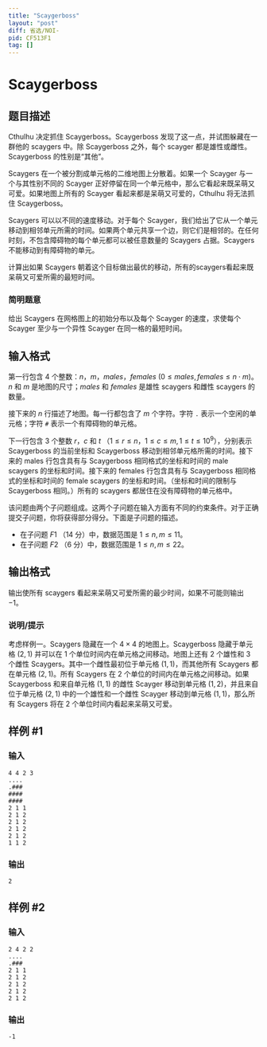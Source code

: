 ```yaml
---
title: "Scaygerboss"
layout: "post"
diff: 省选/NOI-
pid: CF513F1
tag: []
---
```


# Scaygerboss

## 题目描述

Cthulhu 决定抓住 Scaygerboss。Scaygerboss 发现了这一点，并试图躲藏在一群他的 scaygers 中。除 Scaygerboss 之外，每个 scayger 都是雄性或雌性。Scaygerboss 的性别是“其他”。

Scaygers 在一个被分割成单元格的二维地图上分散着。如果一个 Scayger 与一个与其性别不同的 Scayger 正好停留在同一个单元格中，那么它看起来既呆萌又可爱。如果地图上所有的 Scayger 看起来都是呆萌又可爱的，Cthulhu 将无法抓住 Scaygerboss。

Scaygers 可以以不同的速度移动。对于每个 Scayger，我们给出了它从一个单元移动到相邻单元所需的时间。如果两个单元共享一个边，则它们是相邻的。在任何时刻，不包含障碍物的每个单元都可以被任意数量的 Scaygers 占据。Scaygers 不能移动到有障碍物的单元。

计算出如果 Scaygers 朝着这个目标做出最优的移动，所有的scaygers看起来既呆萌又可爱所需的最短时间。

### **简明题意**

给出 Scaygers 在网格图上的初始分布以及每个 Scayger 的速度，求使每个 Scayger 至少与一个异性 Scayger 在同一格的最短时间。

## 输入格式

第一行包含 $4$ 个整数：$n$，$m$，$males$，$females$ $(0\le males,females\le n\cdot m)$。$n$ 和 $m$ 是地图的尺寸；$males$ 和 $females$ 是雄性 scaygers 和雌性 scaygers 的数量。

接下来的 $n$ 行描述了地图。每一行都包含了 $m$ 个字符。字符 `.` 表示一个空闲的单元格；字符 `#` 表示一个有障碍物的单元格。

下一行包含 $3$ 个整数 $r$，$c$ 和 $t$ $（1 \le r \le n，1 \le c \le m,1 \le t \le 10^9）$，分别表示 Scaygerboss 的当前坐标和 Scaygerboss 移动到相邻单元格所需的时间。接下来的 males 行包含具有与 Scaygerboss 相同格式的坐标和时间的 male scaygers 的坐标和时间。接下来的 females 行包含具有与 Scaygerboss 相同格式的坐标和时间的 female scaygers 的坐标和时间。（坐标和时间的限制与 Scaygerboss 相同。）所有的 scaygers 都居住在没有障碍物的单元格中。

该问题由两个子问题组成。这两个子问题在输入方面有不同的约束条件。对于正确提交子问题，你将获得部分得分。下面是子问题的描述。

- 在子问题 $F1$ （$14$ 分）中，数据范围是 $1\le n,m\le 11$。
- 在子问题 $F2$ （$6$ 分）中，数据范围是 $1\le n, m\le 22$。

## 输出格式

输出使所有 scaygers 看起来呆萌又可爱所需的最少时间，如果不可能则输出 $-1$。

### **说明/提示**

考虑样例一。Scaygers 隐藏在一个 $4\times 4$ 的地图上。Scaygerboss 隐藏于单元格 $(2,1)$ 并可以在 $1$ 个单位时间内在单元格之间移动。地图上还有 $2$ 个雄性和 $3$ 个雌性 Scaygers。其中一个雌性最初位于单元格 $(1,1)$，而其他所有 Scaygers 都在单元格 $(2,1)$。所有 Scaygers 在 $2$ 个单位的时间内在单元格之间移动。如果 Scaygerboss 和来自单元格 $(1,1)$ 的雌性 Scayger 移动到单元格 $(1,2)$，并且来自位于单元格 $(2,1)$ 中的一个雄性和一个雌性 Scayger 移动到单元格 $(1,1)$，那么所有 Scaygers 将在 $2$ 个单位时间内看起来呆萌又可爱。

## 样例 #1

### 输入

```
4 4 2 3
....
.###
####
####
2 1 1
2 1 2
2 1 2
2 1 2
2 1 2
1 1 2

```

### 输出

```
2

```

## 样例 #2

### 输入

```
2 4 2 2
....
.###
2 1 1
2 1 2
2 1 2
2 1 2
2 1 2

```

### 输出

```
-1

```

